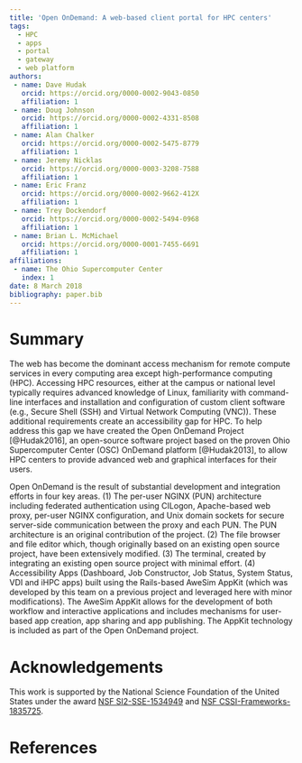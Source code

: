 ```yaml
---
title: 'Open OnDemand: A web-based client portal for HPC centers'
tags:
  - HPC
  - apps
  - portal
  - gateway
  - web platform
authors:
 - name: Dave Hudak
   orcid: https://orcid.org/0000-0002-9043-0850
   affiliation: 1
 - name: Doug Johnson
   orcid: https://orcid.org/0000-0002-4331-8508
   affiliation: 1
 - name: Alan Chalker
   orcid: https://orcid.org/0000-0002-5475-8779
   affiliation: 1
 - name: Jeremy Nicklas
   orcid: https://orcid.org/0000-0003-3208-7588
   affiliation: 1
 - name: Eric Franz
   orcid: https://orcid.org/0000-0002-9662-412X
   affiliation: 1
 - name: Trey Dockendorf
   orcid: https://orcid.org/0000-0002-5494-0968
   affiliation: 1
 - name: Brian L. McMichael
   orcid: https://orcid.org/0000-0001-7455-6691
   affiliation: 1
affiliations:
 - name: The Ohio Supercomputer Center
   index: 1
date: 8 March 2018
bibliography: paper.bib
---
```


# Summary

The web has become the dominant access mechanism for remote compute services in
every computing area except high-performance computing (HPC). Accessing HPC
resources, either at the campus or national level typically requires advanced
knowledge of Linux, familiarity with command-line interfaces and installation
and configuration of custom client software (e.g., Secure Shell (SSH) and
Virtual Network Computing (VNC)). These additional requirements create an
accessibility gap for HPC. To help address this gap we have created the Open
OnDemand Project [@Hudak2016], an open-source software project based on the
proven Ohio Supercomputer Center (OSC) OnDemand platform [@Hudak2013], to allow
HPC centers to provide advanced web and graphical interfaces for their users.

Open OnDemand is the result of substantial development and integration efforts
in four key areas. (1) The per-user NGINX (PUN) architecture including
federated authentication using CILogon, Apache-based web proxy, per-user NGINX
configuration, and Unix domain sockets for secure server-side communication
between the proxy and each PUN. The PUN architecture is an original
contribution of the project. (2) The file browser and file editor which, though
originally based on an existing open source project, have been extensively
modified. (3) The terminal, created by integrating an existing open source
project with minimal effort. (4) Accessibility Apps (Dashboard, Job
Constructor, Job Status, System Status, VDI and iHPC apps) built using the
Rails-based AweSim AppKit (which was developed by this team on a previous
project and leveraged here with minor modifications). The AweSim AppKit allows
for the development of both workflow and interactive applications and includes
mechanisms for user-based app creation, app sharing and app publishing. The
AppKit technology is included as part of the Open OnDemand project.

# Acknowledgements

This work is supported by the National Science Foundation of the United States under the award [NSF SI2-SSE-1534949](https://www.nsf.gov/awardsearch/showAward?AWD_ID=1534949) and [NSF CSSI-Frameworks-1835725](https://www.nsf.gov/awardsearch/showAward?AWD_ID=1835725).

# References
